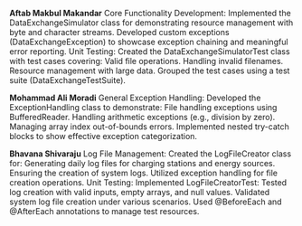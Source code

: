 **Aftab Makbul Makandar**
Core Functionality Development:
Implemented the DataExchangeSimulator class for demonstrating resource management with byte and character streams.
Developed custom exceptions (DataExchangeException) to showcase exception chaining and meaningful error reporting.
Unit Testing:
Created the DataExchangeSimulatorTest class with test cases covering:
Valid file operations.
Handling invalid filenames.
Resource management with large data.
Grouped the test cases using a test suite (DataExchangeTestSuite).

**Mohammad Ali Moradi**
General Exception Handling:
Developed the ExceptionHandling class to demonstrate:
File handling exceptions using BufferedReader.
Handling arithmetic exceptions (e.g., division by zero).
Managing array index out-of-bounds errors.
Implemented nested try-catch blocks to show effective exception categorization.

**Bhavana Shivaraju**
Log File Management:
Created the LogFileCreator class for:
Generating daily log files for charging stations and energy sources.
Ensuring the creation of system logs.
Utilized exception handling for file creation operations.
Unit Testing:
Implemented LogFileCreatorTest:
Tested log creation with valid inputs, empty arrays, and null values.
Validated system log file creation under various scenarios.
Used @BeforeEach and @AfterEach annotations to manage test resources.

